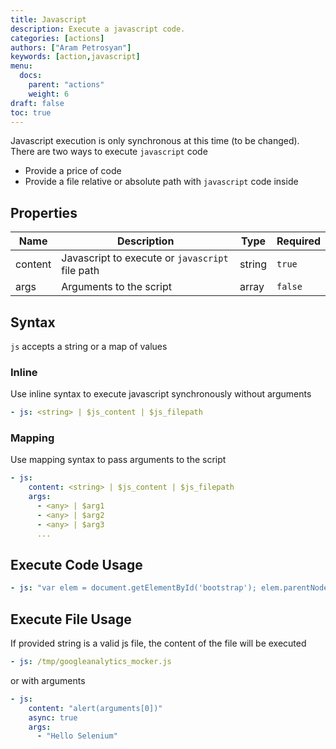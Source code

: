```yaml
---
title: Javascript
description: Execute a javascript code.
categories: [actions]
authors: ["Aram Petrosyan"]
keywords: [action,javascript]
menu:
  docs:
    parent: "actions"
    weight: 6
draft: false
toc: true
---
```


Javascript execution is only synchronous at this time (to be changed). There are two ways to execute `javascript` code

* Provide a price of code
* Provide a file relative or absolute path with `javascript` code inside

## Properties

Name|Description|Type|Required
---|---|---|---
content|Javascript to execute or `javascript` file path|string|`true`
args|Arguments to the script|array<any>|`false`

## Syntax

`js` accepts a string or a map of values

### Inline

Use inline syntax to execute javascript synchronously without arguments

```yaml
- js: <string> | $js_content | $js_filepath
```

### Mapping

Use mapping syntax to pass arguments to the script

```yaml
- js:
    content: <string> | $js_content | $js_filepath
    args:
      - <any> | $arg1
      - <any> | $arg2
      - <any> | $arg3
      ...
```

## Execute Code Usage

```yaml
- js: "var elem = document.getElementById('bootstrap'); elem.parentNode.removeChild(elem)"
```

## Execute File Usage

If provided string is a valid js file, the content of the file will be executed

```yaml
- js: /tmp/googleanalytics_mocker.js
```

or with arguments

```yaml
- js:
    content: "alert(arguments[0])"
    async: true
    args:
      - "Hello Selenium"

```
